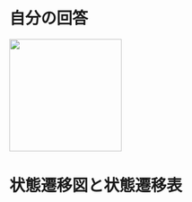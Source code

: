 # 自分の回答

<img src="https://github.com/Shohei-Yamamoto/SoftwareTestPractice/blob/main/Part3/state_3_1.png" width=200>


# 状態遷移図と状態遷移表
